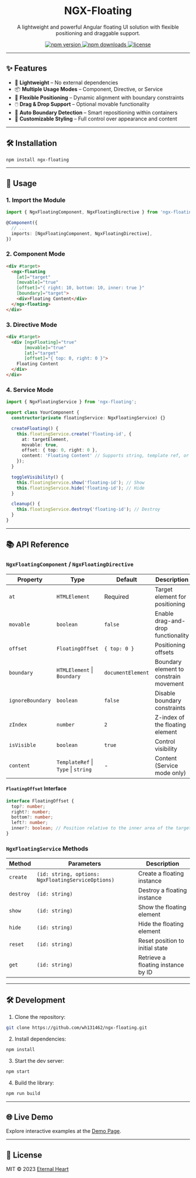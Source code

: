 <div align="center">
  <h1>NGX-Floating</h1>
  <p>A lightweight and powerful Angular floating UI solution with flexible positioning and draggable support.</p>
  
  <p align="center">
    <a href="https://www.npmjs.com/package/ngx-floating">
      <img src="https://img.shields.io/npm/v/ngx-floating.svg" alt="npm version">
    </a>
    <a href="https://www.npmjs.com/package/ngx-floating">
      <img src="https://img.shields.io/npm/dm/ngx-floating.svg" alt="npm downloads">
    </a>
    <a href="https://github.com/your-username/ngx-floating/blob/main/LICENSE">
      <img src="https://img.shields.io/npm/l/ngx-floating.svg" alt="license">
    </a>
  </p>
</div>

---

## ✨ Features

- 🚀 **Lightweight** – No external dependencies  
- 📦 **Multiple Usage Modes** – Component, Directive, or Service  
- 🎯 **Flexible Positioning** – Dynamic alignment with boundary constraints  
- 🖱️ **Drag & Drop Support** – Optional movable functionality  
- 🔄 **Auto Boundary Detection** – Smart repositioning within containers  
- 🎨 **Customizable Styling** – Full control over appearance and content  

---

## 🛠 Installation

```bash
npm install ngx-floating
```

---

## 🚀 Usage

### 1. Import the Module

```typescript
import { NgxFloatingComponent, NgxFloatingDirective } from 'ngx-floating';

@Component({
  // ...
  imports: [NgxFloatingComponent, NgxFloatingDirective],
})
```

### 2. Component Mode

```html
<div #target>
  <ngx-floating 
    [at]="target" 
    [movable]="true" 
    [offset]="{ right: 10, bottom: 10, inner: true }" 
    [boundary]="target">
    <div>Floating Content</div>
  </ngx-floating>
</div>
```

### 3. Directive Mode

```html
<div #target>
  <div [ngxFloating]="true" 
       [movable]="true" 
       [at]="target" 
       [offset]="{ top: 0, right: 0 }">
    Floating Content
  </div>
</div>
```

### 4. Service Mode

```typescript
import { NgxFloatingService } from 'ngx-floating';

export class YourComponent {
  constructor(private floatingService: NgxFloatingService) {}

  createFloating() {
    this.floatingService.create('floating-id', {
      at: targetElement,
      movable: true,
      offset: { top: 0, right: 0 },
      content: 'Floating Content' // Supports string, template ref, or component
    });
  }

  toggleVisibility() {
    this.floatingService.show('floating-id'); // Show
    this.floatingService.hide('floating-id'); // Hide
  }

  cleanup() {
    this.floatingService.destroy('floating-id'); // Destroy
  }
}
```

---

## 📚 API Reference

### `NgxFloatingComponent` / `NgxFloatingDirective`

| Property         | Type                          | Default                  | Description                                                                 |
|------------------|-------------------------------|--------------------------|-----------------------------------------------------------------------------|
| `at`             | `HTMLElement`                 | Required                 | Target element for positioning                                              |
| `movable`        | `boolean`                     | `false`                  | Enable drag-and-drop functionality                                         |
| `offset`         | `FloatingOffset`              | `{ top: 0 }`             | Positioning offsets                                                        |
| `boundary`       | `HTMLElement` \| `Boundary`   | `documentElement`        | Boundary element to constrain movement                                      |
| `ignoreBoundary` | `boolean`                     | `false`                  | Disable boundary constraints                                               |
| `zIndex`         | `number`                      | `2`                      | Z-index of the floating element                                            |
| `isVisible`      | `boolean`                     | `true`                   | Control visibility                                                         |
| `content`        | `TemplateRef` \| `Type` \| `string` | -                        | Content (Service mode only)                                                |

#### `FloatingOffset` Interface

```typescript
interface FloatingOffset {
  top?: number;
  right?: number;
  bottom?: number;
  left?: number;
  inner?: boolean; // Position relative to the inner area of the target
}
```

### `NgxFloatingService` Methods

| Method     | Parameters                      | Description                              |
|------------|---------------------------------|------------------------------------------|
| `create`   | `(id: string, options: NgxFloatingServiceOptions)` | Create a floating instance               |
| `destroy`  | `(id: string)`                  | Destroy a floating instance              |
| `show`     | `(id: string)`                  | Show the floating element                |
| `hide`     | `(id: string)`                  | Hide the floating element                |
| `reset`    | `(id: string)`                  | Reset position to initial state          |
| `get`      | `(id: string)`                  | Retrieve a floating instance by ID       |

---

## 🛠 Development

1. Clone the repository:
```bash
git clone https://github.com/wh131462/ngx-floating.git
```

2. Install dependencies:
```bash
npm install
```

3. Start the dev server:
```bash
npm start
```

4. Build the library:
```bash
npm run build
```

---

## 🌐 Live Demo

Explore interactive examples at the [Demo Page](https://wh131462.github.io/ngx-floating).

---

## 📜 License

MIT © 2023 [Eternal Heart](https://github.com/wh131462)
